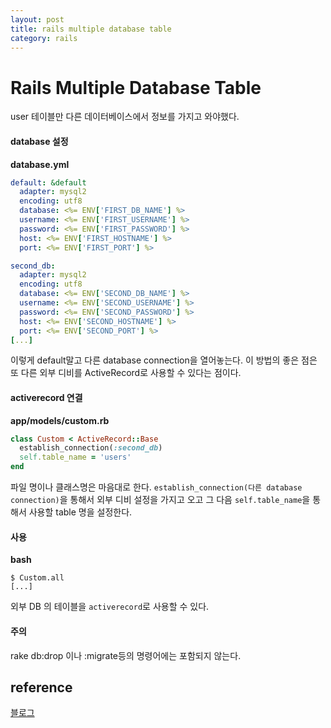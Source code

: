 ```yaml
---
layout: post
title: rails multiple database table
category: rails
---
```


# Rails Multiple Database Table

user 테이블만 다른 데이터베이스에서 정보를 가지고 와야했다.

#### database 설정

**database.yml**

```yaml
default: &default
  adapter: mysql2
  encoding: utf8
  database: <%= ENV['FIRST_DB_NAME'] %>
  username: <%= ENV['FIRST_USERNAME'] %>
  password: <%= ENV['FIRST_PASSWORD'] %>
  host: <%= ENV['FIRST_HOSTNAME'] %>
  port: <%= ENV['FIRST_PORT'] %>

second_db:
  adapter: mysql2
  encoding: utf8
  database: <%= ENV['SECOND_DB_NAME'] %>
  username: <%= ENV['SECOND_USERNAME'] %>
  password: <%= ENV['SECOND_PASSWORD'] %>
  host: <%= ENV['SECOND_HOSTNAME'] %>
  port: <%= ENV['SECOND_PORT'] %>
[...]
```

이렇게 default말고 다른 database connection을 열어놓는다. 이 방법의 좋은 점은 또 다른 외부 디비를 ActiveRecord로 사용할 수 있다는 점이다.

#### activerecord 연결

**app/models/custom.rb**

```ruby
class Custom < ActiveRecord::Base
  establish_connection(:second_db)   
  self.table_name = 'users'
end
```

파일 명이나 클래스명은 마음대로 한다. `establish_connection(다른 database connection)`을 통해서 외부 디비 설정을 가지고 오고 그 다음 `self.table_name`을 통해서 사용할 table 명을 설정한다.

#### 사용

**bash**

```shell
$ Custom.all
[...]
```

외부 DB 의 테이블을 `activerecord`로 사용할 수 있다.

#### 주의

rake db:drop 이나 :migrate등의 명령어에는 포함되지 않는다.

## reference

[블로그](http://imnithin.in/multiple-database.html)

